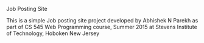 Job Posting Site

This is a simple Job posting site project developed by Abhishek N Parekh as part of CS 545 Web Programming course, Summer 2015 at Stevens Institute of Technology, Hoboken New Jersey
